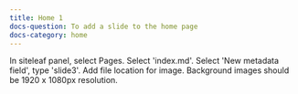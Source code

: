 ```yaml
---
title: Home 1
docs-question: To add a slide to the home page
docs-category: home
---
```


In siteleaf panel, select Pages.  Select 'index.md'. Select 'New metadata field', type 'slide3'.  Add file location for image.  Background images should be 1920 x 1080px resolution.
